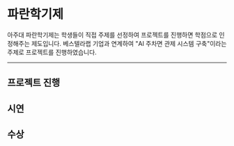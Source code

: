 # 파란학기제

아주대 파란학기제는 학생들이 직접 주제를 선정하여 프로젝트를 진행하면 학점으로 인정해주는 제도입니다. 베스텔라랩 기업과 연계하여 "AI 주차면 관제 시스템 구축"이라는 주제로 프로젝트를 진행하였습니다.

---

## 프로젝트 진행

## 시연

## 수상
